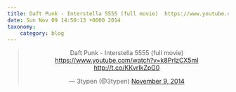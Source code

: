 ```yaml
---
title: Daft Punk - Interstella 5555 (full movie)  https://www.youtube.com/watch?v=k8PrIzCX5mI http://t.co/KKvrIkZpG0
date: Sun Nov 09 14:50:13 +0000 2014
taxonomy:
    category: blog
---
```

<blockquote class="twitter-tweet" align="center" width="350"><p lang="en" dir="ltr">Daft Punk - Interstella 5555 (full movie) &#10;<a href="https://www.youtube.com/watch?v=k8PrIzCX5mI">https://www.youtube.com/watch?v=k8PrIzCX5mI</a> <a href="http://t.co/KKvrIkZpG0">http://t.co/KKvrIkZpG0</a></p>&mdash; 3typen (@3typen) <a href="https://twitter.com/3typen/status/531448848917336064">November 9, 2014</a></blockquote>
